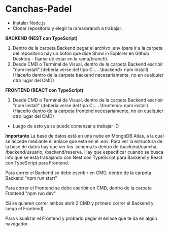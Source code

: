 # Canchas-Padel

- Instalar Node.js
- Clonar repositorio y elegir la rama/branch a trabajar.

**BACKEND (NEST con TypeScript)**
1. Dentro de la carpeta Backend pegar el archivo .env (para ir a la carpeta del repositorio hay un botón que dice Show in Explorer en Github Desktop - fijarse de estar en la rama/branch).
2. Desde CMD o Terminal de Visual, dentro de la carpeta Backend escribir "npm install" (debería verse del tipo C:\.....\backend> npm install) (Hacerlo dentro de la carpeta backend necesariamente, no en cualquier otro lugar del CMD)

**FRONTEND (REACT con TypeScript)**
1. Desde CMD o Terminal de Visual, dentro de la carpeta Backend escribir "npm install" (debería verse del tipo C:\.....\frontend> npm install) (Hacerlo dentro de la carpeta frontend necesariamente, no en cualquier otro lugar del CMD)

- Luego de esto ya se puede comenzar a trabajar :D


**Importante**
La base de datos está en una nube en MongoDB Atlas, a la cual se accede mediante el enlace que está en el .env. Para ver la estructura de la base de datos hay que ver los .schema.ts dentro de /backend/cancha, /backend/usuario, /backend/reserva.
Hay que especificar cuando se busca info que se está trabajando con Nest con TypeScript para Backend y React con TypeScript para Frontend.

Para correr el Backend se debe escribir en CMD, dentro de la carpeta Backend "npm run start"

Para correr el Frontend se debe escribir en CMD, dentro de la carpeta Frontend "npm run dev"

(Si se quieren correr ambos abrir 2 CMD y primero correr el Backend y luego el Frontend)

Para visualizar el Frontend y probarlo pegar el enlace que te da en algún navegador.
